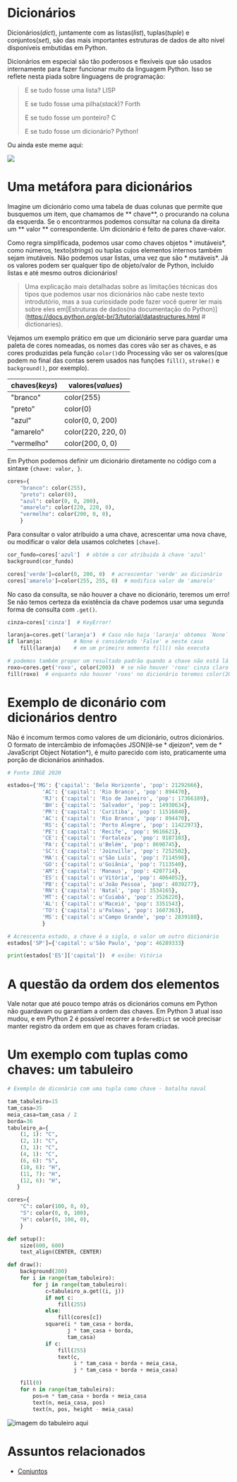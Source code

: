 # Dicionários

Dicionários(*dict*), juntamente com as listas(*list*), tuplas(*tuple*) e conjuntos(*set*), são das mais importantes estruturas de dados de alto nível disponíveis embutidas em Python.

Dicionários em especial são tão poderosos e flexíveis que são usados internamente para fazer funcionar muito da linguagem Python. Isso se reflete nesta piada sobre linguagens de programação:

> E se tudo fosse uma lista? LISP
>
> E se tudo fosse uma pilha(*stack*)? Forth
>
> E se tudo fosse um ponteiro? C
>
> E se tudo fosse um dicionário? Python!

Ou ainda este meme aqui:

![](https://pbs.twimg.com/media/EelzOpCX0AAIeYV?format=png&name=small)

# Uma metáfora para dicionários

Imagine um dicionário como uma tabela de duas colunas que permite que busquemos um item, que chamamos de ** chave**, o procurando na coluna da esquerda. Se o encontrarmos podemos consultar na coluna da direita um ** valor ** correspondente. Um dicionário é feito de pares chave-valor.

Como regra simplificada, podemos usar como chaves objetos * imutáveis*, como números, texto(*strings*) ou tuplas cujos elementos internos também sejam imutáveis. Não podemos usar listas, uma vez que são * mutáveis*. Já os valores podem ser qualquer tipo de objeto/valor de Python, incluido listas e até mesmo outros dicionários!

> Uma explicação mais detalhadas sobre as limitações técnicas dos tipos que podemos usar nos dicionários não cabe neste texto introdutório, mas a sua curiosidade pode fazer você querer ler mais sobre eles em[Estruturas de dados(na documentação do Python)](https://docs.python.org/pt-br/3/tutorial/datastructures.html  # dictionaries).

Vejamos um exemplo prático em que um dicionário serve para guardar uma paleta de cores nomeadas, os nomes das cores vão ser as chaves, e as cores produzidas pela função `color()`do Processing vão ser os valores(que podem no final das contas serem usados nas funções `fill()`, `stroke()` e `background()`, por exemplo).

| chaves(*keys*) | valores(*values*) |
| --------------- | ------------------ |
| "branco" | color(255) |
| "preto" | color(0) |
| "azul" | color(0, 0, 200) |
| "amarelo" | color(220, 220, 0) |
| "vermelho" | color(200, 0, 0) |

Em Python podemos definir um dicionário diretamente no código com a sintaxe `{chave: valor, }`.

```python
cores={
    "branco": color(255),
    "preto": color(0),
    "azul": color(0, 0, 200),
    "amarelo": color(220, 220, 0),
    "vermelho": color(200, 0, 0),
    }
```

Para consultar o valor atribuido a uma chave, acrescentar uma nova chave, ou modificar o valor dela usamos colchetes `[chave]`.

```python
cor_fundo=cores['azul']  # obtém a cor atribuida à chave 'azul'
background(cor_fundo)

cores['verde']=color(0, 200, 0)  # acrescentar 'verde' ao dicionário
cores['amarelo']=color(255, 255, 0)  # modifica valor de 'amarelo'
```

No caso da consulta, se não houver a chave no dicionário, teremos um erro! Se não temos certeza da existência da chave podemos usar uma segunda forma de consulta com `.get()`.

```python
cinza=cores['cinza']  # KeyError!

laranja=cores.get('laranja')  # Caso não haja 'laranja' obtemos `None`
if laranja:          # None é considerado 'False' e neste caso
    fill(laranja)    # em um primeiro momento fill() não executa

# podemos também propor um resultado padrão quando a chave não está lá
roxo=cores.get('roxo', color(200))  # se não houver 'roxo' cinza claro
fill(roxo)  # enquanto não houver 'roxo' no dicionário teremos color(200)
```

# Exemplo de diconário com dicionários dentro

Não é incomum termos como valores de um dicionário, outros dicionários. O formato de intercâmbio de infomações JSON(lê-se * djeizon*, vem de * JavaScript Object Notation*), é muito parecido com isto, praticamente uma porção de dicionários aninhados.

```python
# Fonte IBGE 2020

estados={'MG': {'capital': 'Belo Horizonte', 'pop': 21292666},
           'AC': {'capital': 'Rio Branco', 'pop': 894470},
           'RJ': {'capital': 'Rio de Janeiro', 'pop': 17366189},
           'BH': {'capital': 'Salvador', 'pop': 14930634},
           'PR': {'capital': 'Curitiba', 'pop': 11516840},
           'AC': {'capital': 'Rio Branco', 'pop': 894470},
           'RS': {'capital': 'Porto Alegre', 'pop': 11422973},
           'PE': {'capital': 'Recife', 'pop': 9616621},
           'CE': {'capital': 'Fortaleza', 'pop': 9187103},
           'PA': {'capital': u'Belém', 'pop': 8690745},
           'SC': {'capital': 'Joinville', 'pop': 7252502},
           'MA': {'capital': u'São Luís', 'pop': 7114598},
           'GO': {'capital': u'Goiânia', 'pop': 7113540},
           'AM': {'capital': 'Manaus', 'pop': 4207714},
           'ES': {'capital': u'Vitória', 'pop': 4064052},
           'PB': {'capital': u'João Pessoa', 'pop': 4039277},
           'RN': {'capital': 'Natal', 'pop': 3534165},
           'MT': {'capital': u'Cuiabá', 'pop': 3526220},
           'AL': {'capital': u'Maceió', 'pop': 3351543},
           'TO': {'capital': u'Palmas', 'pop': 1607363},
           'MS': {'capital': u'Campo Grande', 'pop': 2839188},
           }

# Acrescenta estado, a chave é a sigla, o valor um outro dicionário
estados['SP']={'capital': u'São Paulo', 'pop': 46289333}

print(estados['ES']['capital'])  # exibe: Vitória
```

# A questão da ordem dos elementos

Vale notar que até pouco tempo atrás os dicionários comuns em Python não guardavam ou garantiam a ordem das chaves. Em Python 3 atual isso mudou, e em Python 2 é possível recorrer a `OrderedDict` se você precisar manter registro da ordem em que as chaves foram criadas.

# Um exemplo com tuplas como chaves: um tabuleiro

```python
# Exemplo de diconário com uma tupla como chave - batalha naval

tam_tabuleiro=15
tam_casa=35
meia_casa=tam_casa / 2
borda=36
tabuleiro_a={
    (1, 1): "C",
    (2, 1): "C",
    (3, 1): "C",
    (4, 1): "C",
    (6, 6): "S",
    (10, 6): "H",
    (11, 7): "H",
    (12, 6): "H",
   }

cores={
    "C": color(100, 0, 0),
    "S": color(0, 0, 100),
    "H": color(0, 100, 0),
    }

def setup():
    size(600, 600)
    text_align(CENTER, CENTER)

def draw():
    background(200)
    for i in range(tam_tabuleiro):
        for j in range(tam_tabuleiro):
            c=tabuleiro_a.get((i, j))
            if not c:
                fill(255)
            else:
                fill(cores[c])
            square(i * tam_casa + borda,
                   j * tam_casa + borda,
                   tam_casa)
            if c:
                fill(255)
                text(c,
                     i * tam_casa + borda + meia_casa,
                     j * tam_casa + borda + meia_casa)

    fill(0)
    for n in range(tam_tabuleiro):
        pos=n * tam_casa + borda + meia_casa
        text(n, meia_casa, pos)
        text(n, pos, height - meia_casa)
```

![imagem do tabuleiro aqui](assets/batalha-naval.png)


# Assuntos relacionados


- [Conjuntos](conjuntos.md)
